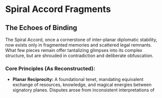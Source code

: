 # Spiral Accord Fragments

## The Echoes of Binding

The Spiral Accord, once a cornerstone of inter-planar diplomatic stability, now exists only in fragmented memories and scattered legal remnants. What few pieces remain offer tantalizing glimpses into its complex structure, but are shrouded in contradiction and deliberate obfuscation.

### Core Principles (As Reconstructed):

*   **Planar Reciprocity:** A foundational tenet, mandating equivalent exchange of resources, knowledge, and magical energies between signatory planes. Disputes arose from inconsistent interpretations of 
